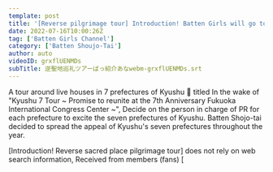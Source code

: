 ```yaml
---
template: post
title: '[Reverse pilgrimage tour] Introduction! Batten Girls will go to your recommended place! Miyazaki edition'
date: 2022-07-16T10:00:26Z
tag: ['Batten Girls Channel']
category: ['Batten Shoujo-Tai']
author: auto 
videoID: grxflUENMDs
subTitle: 逆聖地巡礼ツアーばっ紹介あなwebm-grxflUENMDs.srt
---
```

A tour around live houses in 7 prefectures of Kyushu 🎤 titled
In the wake of "Kyushu 7 Tour ~ Promise to reunite at the 7th Anniversary Fukuoka International Congress Center ~",
Decide on the person in charge of PR for each prefecture to excite the seven prefectures of Kyushu.
Batten Shojo-tai decided to spread the appeal of Kyushu's seven prefectures throughout the year.

[Introduction! Reverse sacred place pilgrimage tour] does not rely on web search information,
Received from members (fans) [
